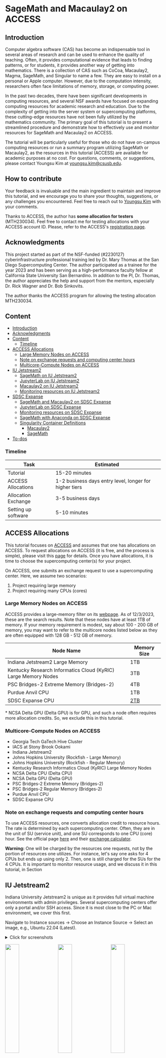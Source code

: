 # SageMath and Macaulay2 on ACCESS

## Introduction

Computer algebra software (CAS) has become an indispensable tool in several areas of research and can be used to enhance the quality of teaching. Often, it provides computational evidence that leads to finding patterns, or for students, it provides another way of getting into mathematics. There is a collection of CAS such as CoCoa, Macaulay2, Magma, SageMath, and Singular to name a few. They are easy to install on a personal or Apple computer. However, due to the computation intensity, researchers often face limitations of memory, storage, or computing power. 

In the past two decades, there have been significant developments in computing resources, and several NSF awards have focused on expanding computing resources for academic research and education. 
Due to the complexity of getting into the server system or supercomputing platforms, these cutting-edge resources have not been fully utilized by the mathematics community. 
The primary goal of this tutorial is to present a streamlined procedure and demonstrate how to effectively use and monitor resources for SageMath and Macaulay2 on ACCESS. 

The tutorial will be particularly useful for those who do not have on-campus computing resources or run a summary program utilizing SageMath or Macaulay2, as the resources in this tutorial (ACCESS) are available for academic purposes at no cost. For questions, comments, or suggestions, please contact Youngsu Kim at youngsu.kim@csusb.edu. 

## How to contribute

Your feedback is invaluable and the main ingredient to maintain and improve this tutorial, and we encourage you to share your thoughts, suggestions, or any challenges you encountered. Feel free to reach out to [Youngsu Kim](youngsu.kim@csusb.edu) with your comments.

Thanks to ACCESS, the author has **some allocation for testers** (MTH230034). Feel free to contact me for testing allocations with your ACCESS account ID. Please, refer to the ACCESS's [registration page](https://operations.access-ci.org/identity/new-user).

## Acknowledgments

This project started as part of the NSF-funded (#2230127) cyberinfrastructure professional training led by Dr. Mary Thomas at the San Diego Supercomputing Center. The author participated as a trainee for the year 2023 and has been serving as a high-performance faculty fellow at California State University San Bernardino. In addition to the PI, Dr. Thomas, the author appreciates the help and support from the mentors, especially Dr. Rick Wagner and Dr. Bob Sinkovits. 

The author thanks the ACCESS program for allowing the testing allocation MTH230034. 

## Content

- [Introduction](#introduction)
- [Acknowledgments](#acknowledgments)
- [Content](#content)
  - [Timeline](#timeline)
- [ACCESS Allocations](#access-allocations)
  - [Large Memory Nodes on ACCESS](#large-memory-nodes-on-access)
  - [Note on exchange requests and computing center hours](#note-on-exchange-requests-and-computing-center-hours)
  - [Multicore-Compute Nodes on ACCESS](#multicore-compute-nodes-on-access)
- [IU Jetstream2](#iu-jetstream2)
  - [SageMath on IU Jetstream2](#sagemath-on-iu-jetstream2)
  - [JupyterLab on IU Jetstream2](#jupyterlab-on-iu-jetstream2)
  - [Macaulay2 on IU Jetstream2](#macaulay2-on-iu-jetstream2)
  - [Monitoring resources on IU Jetstream2](#monitoring-resources-on-iu-jetstream2)
- [SDSC Expanse](#sdsc-expanse)
  - [SageMath and Macaulay2 on SDSC Expanse](#sagemath-and-macaulay2-on-sdsc-expanse)
  - [JupyterLab on SDSC Expanse](#jupyterlab-on-sdsc-expanse)
  - [Monitoring resources on SDSC Expanse](#monitoring-resources-on-sdsc-expanse)
  - [SageMath with Anaconda on SDSC Expanse](#sagemath-with-anaconda-on-sdsc-expanse)
  - [Singularity Container Definitions](#singularity-container-definitions)
    - [Macaulay2](#macaulay2)
    - [SageMath](#sagemath)
- [To-dos](#to-dos)

### Timeline

<!-- Tutorial:             15-20 minutes.
ACCESS Allocations:   The two entry level allocations has the processing time of 1-2 business days. It takes longer for the higher tiers.
Allocation Exchange:  Takes between 3-5 business days.
Setting up software:  5-10 minutes. -->

| Task                | Estimated                        |
|---------------------|----------------------------------|
| Tutorial            | 15-20 minutes                    |
| ACCESS Allocations  | 1-2 business days entry level, longer for higher tiers |
| Allocation Exchange | 3-5 business days                |
| Setting up software | 5-10 minutes                     |


## ACCESS Allocations

This tutorial focuses on [ACCESS](https://allocations.access-ci.org) and assumes that one has allocations on ACCESS. To request allocations on ACCESS (it is free, and the process is simple), please visit this [page](https://allocations.access-ci.org/prepare-requests-overview#comparison-table) for details. <!-- >>>> add more information about allocation tiers --> Once you have allocations, it is time to choose the supercomputing center(s) for your project.

On ACCESS, one submits an exchange request to use a supercomputing center. Here, we assume two scenarios:

1. Project requiring large memory
2. Project requiring many CPUs (cores)

### Large Memory Nodes on ACCESS

ACCESS provides a large-memory filter on its [webpage](https://allocations.access-ci.org/resources). As of 12/3/2023, these are the search results. Note that these nodes have at least 1TB of memory. If your memory requirement is modest, say about 100 - 200 GB of memory, you may want to refer to the multicore nodes listed below as they are often equipped with 128 GB - 512 GB of memory. 

|Node Name|Memory Size|
|--|--|
Indiana Jetstream2 Large Memory | 1TB
Kentucky Research Informatics Cloud (KyRIC) Large Memory Nodes | 3TB
PSC Bridges-2 Extreme Memory (Bridges-2) | 4TB
Purdue Anvil CPU | 1TB
SDSC Expanse CPU | [2TB](https://www.sdsc.edu/support/user_guides/expanse.html#charging)

\* NCSA Delta GPU (Delta GPU) is for GPU, and such a node often requires more allocation credits. So, we exclude this in this tutorial.

### Multicore-Compute Nodes on ACCESS

- Georgia Tech GaTech Hive Cluster
- IACS at Stony Brook Ookami
- Indiana Jetstream2
- Johns Hopkins University (Rockfish - Large Memory)
- Johns Hopkins University (Rockfish - Regular Memory)
- Kentucky Research Informatics Cloud (KyRIC) Large Memory Nodes
- NCSA Delta CPU (Delta CPU)
- NCSA Delta GPU (Delta GPU)
- PSC Bridges-2 Extreme Memory (Bridges-2)
- PSC Bridges-2 Regular Memory (Bridges-2)
- Purdue Anvil CPU
- SDSC Expanse CPU


### Note on exchange requests and computing center hours 

To use ACCESS resources, one converts allocation credit to resource hours. The rate is determined by each supercomputing center. Often, they are in the unit of SU (service unit), and one SU corresponds to one CPU (core) hour. See the official page [here](https://allocations.access-ci.org/manage-allocations-overview#exchanges-and-transfers) and their [exchange calculator](https://allocations.access-ci.org/exchange_calculator).

**Warning:** One will be charged by the resources one requests, not by the portion of resources one utilizes. For instance, let's say one asks for 4 CPUs but ends up using only 2. Then, one is still charged for the SUs for the 4 CPUs. It is important to monitor resource usage, and we discuss it in this tutorial, in Section <link to resource monitor section>

<!-- > Generally, memory requests are done via CPU requests. Consider the PSC Bridges-2 node.  -->
<!-- > Update this part (Bob's comment).  -->

## IU Jetstream2

Indiana University Jetstream2 is unique as it provides full virtual machine environments with admin privileges. Several supercomputing centers offer only a portal and/or SSH access. Since it is most close to the PC or Mac environment, we cover this first. 

Navigate to Instance sources -> Choose an Instance Source -> Select an image, e.g., Ubuntu 22.04 (Latest).

<details>
<summary> Click for screenshots
<p float="center">
  <img src="./images/indiana_jetstream2_sage/1-create_instance.png" width="30%" />    
  <img src="./images/indiana_jetstream2_sage/2-choose_ubuntu.png" width="30%" />    
  <img src="./images/indiana_jetstream2_sage/3-click_on_start.png" width="30%" />
</p>
</summary>
</details>

You may choose the web desktop option by clicking on "Yes" for "Enable web desktop." Or you may use the SSH or Web Shell. Once it finishes building your environment, use any method of your choice to access the server.

### SageMath on IU Jetstream2

Jetstream2 gives full access to the system, and users can use the `sudo` command. For the installation of SageMath, we follow the official instructions [here](https://doc.sagemath.org/html/en/installation/conda.html). The script below installs Mini-forge (and automatically agrees to their License Agreement) SageMath. 

``` shell
curl -L -O https://github.com/conda-forge/miniforge/releases/latest/download/Miniforge3-Linux-x86_64.sh
sh Miniforge3-Linux-x86_64.sh -bp ~/miniforge3
PATH=~/miniforge3/bin:$PATH
mamba install sage python --yes
```

Note: You may need to use `conda` if `mamba` is not available. But `mamba` will execute the installation command much faster than `conda`.

To use SageMath, one needs to activate the conda (mamba) environment. This requires logging out and logging in.

``` shell
conda init
exit
```

<details>
<summary> Click for screenshots
<p float="center">
  <img src="./images/indiana_jetstream2_sage/12-conda_init_exit.png" width="30%" />    
  <img src="./images/indiana_jetstream2_sage/13-exit_reconnect.png" width="30%" />    
  <img src="./images/indiana_jetstream2_sage/14-sage.png" width="30%" />
</p>
</summary>
</details>

Reconnect and type sage to use it: 

``` shell
sage
```

### JupyterLab on IU Jetstream2

To use Jetstream2 as a remote JupterLab/Note server for SageMath, please follow the additional instructions here. 

``` shell
mamba install jupyterlab --yes
# mamba install jupyter-resource-usage --yes
rm .jupyter/jupyter_notebook_config.py || true
jupyter notebook --generate-config
echo "c.NotebookApp.ip = '0.0.0.0'" >> .jupyter/jupyter_notebook_config.py
```
The above commands need to be executed once for each instance. 

To start JupyterLab, execute the following command and follow the instructions below. 

``` shell
jupyter lab
```
To connect to the JupyterLab we need the URL and token. The URL will be in the form

> http//:<ip_address>:<port_number>/lab?token=<your_token>

The port number and token are available in the output of the command `jupyter lab`. For instance, see the example below.

<p float="center">
  <img src="./images/indiana_jetstream2_sage/22-jupterlab_token.png" width="40%" />    
</p>

Note: To copy strings in the Web Shell, please refer to the document, https://docs.jetstream-cloud.org/ui/exo/troubleshooting/#i-cant-copy-and-paste-tofrom-the-web-shell-or-web-desktop-guacamole
<!-- use <alt + c> (or <commnad + c>) to copy strings in Ubuntu (or Mac Os). -->

For the IP address, go to the browser you used to create the instance. 

<p float="center">
  <img src="./images/indiana_jetstream2_sage/24-grab_ip_address.png" width="40%" />    
</p>

In this example, the IP address is 149.165.170.168, but it probably is  different for your instance. Now open the browser and type the information in the URL, and you will be connected to the JupterLab.

In this example, the URL is 

`http://149.165.170.168:8888/lab?token=5ffdc59873b4bf36ad22386d79cd6204`

<p float="center">
  <img src="./images/indiana_jetstream2_sage/25-replace_ip.png" width="40%" />    
</p>

Note: This provides a non-secure connection. A user may want to check out the JupyterHub's security basics section [here](https://jupyterhub.readthedocs.io/en/latest/tutorial/getting-started/security-basics.html).


<!-- https://stackoverflow.com/questions/45421163/anaconda-vs-miniconda -->

### Macaulay2 on IU Jetstream2

One can install Macaulay2 in Ubuntu 22.04 with `apt` as explained on the Macaulay2 [webpage](https://macaulay2.com/Downloads/GNU-Linux/Ubuntu/index.html). The following commands install and start Macaulay2. 

``` shell
sudo apt install macaulay2 --yes
M2
```

<p float="center">
  <img src="./images/indiana_jetstream2_m2/Screenshot from 2023-11-25 21-56-14.png" width="40%" />    
</p>

### Monitoring resources on IU Jetstream2

There are several ways to monitor CPU (and memory) usage, and `top` and `htop` are common and popular. Often `top` is readily available and `htop` requires installation. Open another terminal, e.g., webshell, and run the following command.

``` shell
top -u $USER
```

For more details, please refer to the top [document](https://man7.org/linux/man-pages/man1/top.1.html).

Though these commands provide memory usage, it is often challenging to read or not as intuitive as the [jupyter-resource-usage](https://github.com/jupyter-server/jupyter-resource-usage) package for JupyterLab. The author wrote a script and made a Python package. 

``` shell
python3 -m pip install --user --upgrade -i https://test.pypi.org/simple/ memory-usage==0.0.4
```

Here is an example:
<!-- 
(base) exouser@cas-test1:~$ python3 -m pip install --user --upgrade -i https://test.pypi.org/simple/ memory-usage==0.0.4
Looking in indexes: https://test.pypi.org/simple/
Collecting memory-usage==0.0.4
  Obtaining dependency information for memory-usage==0.0.4 from https://test-files.pythonhosted.org/packages/5c/e6/1ba710278696bbea065e644245cd4
f49c8fe71ab805e49c05537ac3fdd8f/memory_usage-0.0.4-py3-none-any.whl.metadata
  Downloading https://test-files.pythonhosted.org/packages/5c/e6/1ba710278696bbea065e644245cd4f49c8fe71ab805e49c05537ac3fdd8f/memory_usage-0.0.4
-py3-none-any.whl.metadata (1.1 kB)
Requirement already satisfied: psutil in ./miniforge3/lib/python3.10/site-packages (from memory-usage==0.0.4) (5.9.5)
Downloading https://test-files.pythonhosted.org/packages/5c/e6/1ba710278696bbea065e644245cd4f49c8fe71ab805e49c05537ac3fdd8f/memory_usage-0.0.4-p
y3-none-any.whl (3.4 kB)
Installing collected packages: memory-usage
Successfully installed memory-usage-0.0.4 -->

``` shell
(base) exouser@cas-test1:~$ python3 -c "import memory_usage.memory as mem; print(mem.get_memory());"         
1.75GiB is used by exouser
```

## SDSC Expanse

Expanse on San Diego Supercomputing Center (SDSC) provides a Linux shell to which one can SSH. One does *not* have the admin privilege on Expanse. We can `load` the Anaconda environment to install SageMath. However, Singularity containers provide a quick and easy way of running SageMath, Macaulay2, and many other programs. For JupyterLab, we will use Expanses' `Galyleo` environment.  

### SageMath and Macaulay2 on SDSC Expanse

With singularity, we can treat SageMath and Macaulay2 simultaneously. This approach also works for Purdue Anvil where the `singularitypro` module is loaded as default.

Singularity uses a container file, which is similar to a Docker container. One can create and load Docker containers in Singularity, but the conversion takes time and often produces several warnings. Building a Singularity container from its definition file is a more streamlined approach. 

For convenience, we include the definition files written by the author at the end of this tutorial. The container images are available from the author's Sylabs account. To download these files, first the `singularitypro` module:

``` shell
module load singularitypro
```

and run the following commands

``` shell
singularity pull --arch amd64 library://youngsu-kim/cas/sage:latest       # for SageMath  
singularity pull --arch amd64 library://youngsu-kim/cas/macaulay2:latest  # for Macaulay2
```

You only download them once and only the one you need (SageMath or Macaulay2), and it takes around 2 minutes on Expanse. Now, run them by loading these images with Singularity.
Now, we can load them by executing the following commands.

``` shell
# sagemath
singularity shell ./sage_latest.sif
sage
```

``` shell
# macaulay2
singularity shell ./macaulay2_latest.sif
M2
```

> Note: Be sure to run them on a compute node other than the login nodes. 
> Running a heavy task on a login node will affect the system and other users negatively.

### JupyterLab on SDSC Expanse

To run SageMath or Macaulay2 on JupyterLab, please run the following command in the same folder with the `env_sage.yml` file. An example of `env_sage.yml` file is available in this sub-section. This approach does not use or need singularity containers. 

Replace <your_account_number>, <node_type>, <ncpus>, <memory>, and <h\:m\:s>. See below for an example. 

``` shell
export PATH="/cm/shared/apps/sdsc/galyleo:${PATH}"
galyleo launch --account <your_account_number> --partition <node_type> --cpus <ncpus> --memory <memory> --time-limit <h:m:s> --conda-env sage_jupyter --conda-yml env_sage.yml --mamba
```

Your account can be found by running the following command on Expanse. Refer to the Managing Your User Account section [here](https://www.sdsc.edu/support/user_guides/expanse.html#managing).

```shell
expanse-client user
```

Here is what my account looks like:

```
[youngsukim@login01 ~]$ expanse-client user

 Resource  expanse 

╭───┬────────────┬───────┬─────────┬──────────────┬───────┬───────────┬─────────────────╮
│   │ NAME       │ STATE │ PROJECT │ TG PROJECT   │  USED │ AVAILABLE │ USED BY PROJECT │
├───┼────────────┼───────┼─────────┼──────────────┼───────┼───────────┼─────────────────┤
│ 1 │ youngsukim │ allow │ cssabc  │ TG-TRA210010 │     2 │     20000 │               2 │
│ 2 │ youngsukim │ allow │ cssxyz  │ TG-MTH230012 │ 10067 │     40000 │           10067 │
╰───┴────────────┴───────┴─────────┴──────────────┴───────┴───────────┴─────────────────╯
```


> **Warning**: Be sure to check the Expanse node document. In particular, be aware that the `compute` node charges for all resources on the node no matter how much you request. See [here](https://www.sdsc.edu/support/user_guides/expanse.html#running) for details and start with the `shared` node if you are unsure.  

Example of the variables:

``` shell
export PATH="/cm/shared/apps/sdsc/galyleo:${PATH}"
galyleo launch --account cssxyz --partition debug --cpus 2 --memory 4 --time-limit 00:30:00 --conda-env sage_jupyter --conda-yml env_sage.yml --mamba
```

Example of the `env_sage.yml` file:

``` yml
name: sage_jupyter
 
channels:
  - conda-forge
  - anaconda

dependencies:
  - python
  - jupyterlab
  - ipywidgets
  - sage
  # - jupyter-resource-usage
  # uncomment the above line if you want to monitor memory usage in JupyterLab
```

The output of `galyleo` command includes an URL and open it in your browser.

<details>
<summary> Click for screenshots
<p float="center">
  <img src="./images/sdsc_expanse_sage/galyleo_input.png" width="45%" />    
  <img src="./images/sdsc_expanse_sage/galyleo_output.png" width="45%" />    
</p>
</summary>
</details>

<details>
<summary> Click for screenshots
<p float="center">
  <img src="./images/sdsc_expanse_sage/galyleo_web.png" width="45%" />    
  <img src="./images/sdsc_expanse_sage/galyleo_ready.png" width="45%" />    
</p>
</summary>
</details>



For more details about this approach, refer to the notes by Marty Kandes at SDSC [here](https://education.sdsc.edu/training/interactive/202206_ciml_si22/section1_3/quickstart-jupyter-notebooks.pdf). 

### Monitoring resources on SDSC Expanse

The process is the same as on [IU Jetstream2](#monitoring-resources-on-iu-jetstream2), but one needs to run the commands on the computing node (often monitoring is done in another terminal).

First grab the node number:

``` shell
[youngsukim@login01 ~]$ squeue -u $USER
             JOBID PARTITION     NAME     USER ST       TIME  NODES NODELIST(REASON)
          26949673     debug     bash youngsuk  R       2:45      1 exp-9-55
```

In this example, we are on the login node and will connect (SSH) to `exp-9-55`.

``` shell 
[youngsukim@login01 ~]$ ssh exp-9-55
[youngsukim@exp-9-55 ~]$
```

Now you can run programs like `top`. Here is an example of the memory_usage package.

``` shell
[youngsukim@login01 ~]$ ssh exp-9-55
[youngsukim@exp-9-55 ~]$ python3 -m pip install --user --upgrade -i https://test.pypi.org/simple/ memory-usage==0.0.4
Requirement already up-to-date: memory-usage==0.0.4 in ./.local/lib/python3.6/site-packages
Requirement already up-to-date: psutil in ./.local/lib/python3.6/site-packages (from memory-usage==0.0.4)
[youngsukim@exp-9-55 ~]$ python3 -c "import memory_usage.memory as mem; print(mem.get_memory());"         
644.92MiB is used by youngsukim
```



### SageMath with Anaconda on SDSC Expanse

It is similar to the one for Jetstream2, but here we need to use `conda` instead of `mamba`. Generally, `mamba` works much faster than `conda`. This installation needs to be done once.

First, load the `anaconda3` module on Expanse:

``` shell
module load cpu/0.15.4
module load anaconda3/2020.11
```

Create and install SageMath in your home folder. The following command installs SageMath in `<user_home_directory>/.conda/sage`. With Conda, it may take a few minutes but only needs to be done once.

``` shell
conda create --prefix ~/.conda/sage -c conda-forge sage python
```

To use SageMath, one needs to activate the conda environment. 

``` shell 
conda activate sage
sage
```

<!-- ##### Uninstall SageMath installed with Conda

It is simple to remove the environment. ...

``` shell
conda env remove sage
``` -->

### Singularity Container Definitions

#### Macaulay2 

``` yaml
Bootstrap: library
From: ubuntu:22.04

%post
    apt-get -y update
    apt-get -y install macaulay2
    apt-get clean -y
    rm -rf /var/lib/apt/lists/*
```

#### SageMath

``` yaml
# code based on https://stackoverflow.com/a/61232125
Bootstrap: library
From: ubuntu:22.04
Stage: build

%post
    apt-get update && apt-get -y upgrade
    apt-get -y install \
    # build-essential \
    wget 
    apt-get clean -y
    rm -rf /var/lib/apt/lists/*
    ##
    ## Installing Miniforge3
    wget -c https://github.com/conda-forge/miniforge/releases/latest/download/Miniforge3-Linux-x86_64.sh
    /bin/bash Miniforge3-Linux-x86_64.sh -bfp /usr/local
    ##
    ## Conda configuration of channels from .condarc file
    conda config --file /.condarc --add channels defaults
    conda config --file /.condarc --add channels conda-forge
    mamba install sage jupyterlab -c conda-forge --yes
    conda clean -a
    rm Miniforge3-Linux-x86_64.sh
```

## To-dos 
- Add examples
<!-- - Add monitoring -->
<!-- - Check out other supercomputing centers -->  
